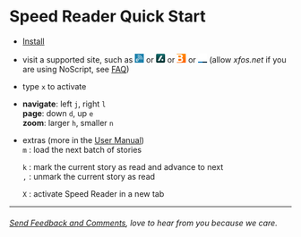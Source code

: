 Speed Reader Quick Start
========================

- [Install](http://testacoda.xfos.net:5252/sa/)

- visit a supported site, such as
[![engadget](sites/engadget.png)](http://www.engadget.com/) or
[![slashdot](sites/slashdot.png)](http://slashdot.org/) or
[![bloomberg](sites/bloomberg.png)](http://www.bloomberg.com/news/economy/) or
[![underscorejs](sites/underscorejs.png)](http://underscorejs.org/)
(allow _xfos.net_ if you are using NoScript, see [FAQ](https://github.com/xfosdev/SpeedReader/blob/master/FAQ.md))  

<!---or
--->

  
- type `x` to activate

- __navigate__:     left `j`, right `l`  
  __page__:         down `d`, up `e`  
  __zoom__:         larger `h`, smaller `n`

- extras (more in the [User Manual](https://github.com/xfosdev/SpeedReader/blob/master/MANUAL.md))  
  `m` : load the next batch of stories  

  `k` : mark the current story as read and advance to next  
  `,` : unmark the current story as read  

  `X` : activate Speed Reader in a new tab  

- - -  
  
###### *[Send Feedback and Comments](https://github.com/xfosdev/SpeedReader/issues)*, love to hear from you because we care.
